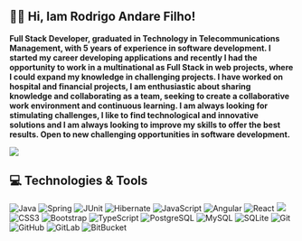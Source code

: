 ## 🧑‍💻 Hi, Iam Rodrigo Andare Filho!

<p align="left"> 
 <strong> Full Stack Developer, graduated in Technology in Telecommunications Management, with 5 years of experience in software development.
 I started my career developing applications and recently I had the opportunity to work in a multinational as Full Stack
 in web projects, where I could expand my knowledge in challenging projects.
 I have worked on hospital and financial projects, I am enthusiastic about sharing knowledge and collaborating as a team, seeking to create a
 collaborative work environment and continuous learning.
 I am always looking for stimulating challenges, I like to find technological and innovative solutions and I am always looking to improve my skills to offer
 the best results. Open to new challenging opportunities in software development. </strong>
 <p align="left">
  <a href="https://www.linkedin.com/in/rodrigoandarefilho/" alt="Linkedin">
   <img src="https://img.shields.io/badge/LinkedIn-0077B5?style=for-the-badge&logo=linkedin&logoColor=white&link=https://www.linkedin.com/in/rodrigoandarefilho/"/>
  </a>
 </p>

</p>

## 💻 Technologies & Tools </br>

![Java](https://img.shields.io/badge/Java-ED8B00?style=flat-square&logo=openjdk&logoColor=white)
![Spring](https://img.shields.io/badge/Spring-6DB33F?style=flat-square&logo=spring&logoColor=white)
![JUnit](https://img.shields.io/badge/Junit5-25A162?style=flat-square&logo=junit5&logoColor=white)
![Hibernate](https://img.shields.io/badge/Hibernate-59666C?style=flat-square&logo=Hibernate&logoColor=white)
![JavaScript](https://img.shields.io/badge/-JavaScript-black?style=flat-square&logo=javascript)
![Angular](https://img.shields.io/badge/Angular-DD0031?style=flat-square&logo=angular&logoColor=white)
![React](https://img.shields.io/badge/-React-black?style=flat-square&logo=react)
![](https://img.shields.io/badge/-HTML5-E34F26?style=flat-square&logo=html5&logoColor=white)
![CSS3](https://img.shields.io/badge/-CSS3-1572B6?style=flat-square&logo=css3)
![Bootstrap](https://img.shields.io/badge/-Bootstrap-563D7C?style=flat-square&logo=bootstrap)
![TypeScript](https://img.shields.io/badge/-TypeScript-007ACC?style=flat-square&logo=typescript)
![PostgreSQL](https://img.shields.io/badge/-PostgreSQL-336791?style=flat-square&logo=postgresql)
![MySQL](https://img.shields.io/badge/-MySQL-black?style=flat-square&logo=mysql)
![SQLite](https://img.shields.io/badge/SQLite-07405E?style=flat-square&logo=sqlite&logoColor=white)
![Git](https://img.shields.io/badge/-Git-black?style=flat-square&logo=git)
![GitHub](https://img.shields.io/badge/-GitHub-181717?style=flat-square&logo=github)
![GitLab](https://img.shields.io/badge/-GitLab-FCA121?style=flat-square&logo=gitlab)
![BitBucket](https://img.shields.io/badge/-BitBucket-darkblue?style=flat-square&logo=bitbucket)


